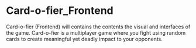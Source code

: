 # Card-o-fier_Frontend
Card-o-fier (Frontend) will contains the contents the visual and interfaces of the game. Card-o-fier is a multiplayer game where you fight using random cards to create meaningful yet deadly impact to your opponents.
